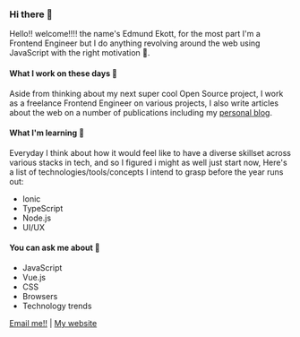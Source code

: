 ### Hi there 👋

<!--
**Edmund1645/edmund1645** is a ✨ _special_ ✨ repository because its `README.md` (this file) appears on your GitHub profile.

Here are some ideas to get you started:

- 🔭 I’m currently working on ...
- 🌱 I’m currently learning ...
- 👯 I’m looking to collaborate on ...
- 🤔 I’m looking for help with ...
- 💬 Ask me about ...
- 📫 How to reach me: ...
- 😄 Pronouns: ...
- ⚡ Fun fact: ...
-->

Hello!! welcome!!!! the name's Edmund Ekott, for the most part I'm a Frontend Engineer but I do anything revolving around the web using JavaScript with the right motivation :new_moon_with_face:.

#### What I work on these days :briefcase:

Aside from thinking about my next super cool Open Source project, I work as a freelance Frontend Engineer on various projects, I also write articles about the web on a number of publications including my [personal blog](https://theninja.blog).

#### What I'm learning :book:

Everyday I think about how it would feel like to have a diverse skillset across various stacks in tech, and so I figured i might as well just start now, Here's a list of technologies/tools/concepts I intend to grasp before the year runs out:
- Ionic
- TypeScript
- Node.js
- UI/UX

#### You can ask me about :fax:

- JavaScript
- Vue.js
- CSS
- Browsers
- Technology trends

[Email me!!](mailto:edmund.timfon@gmail.com) | [My website](https://timfon.dev)

